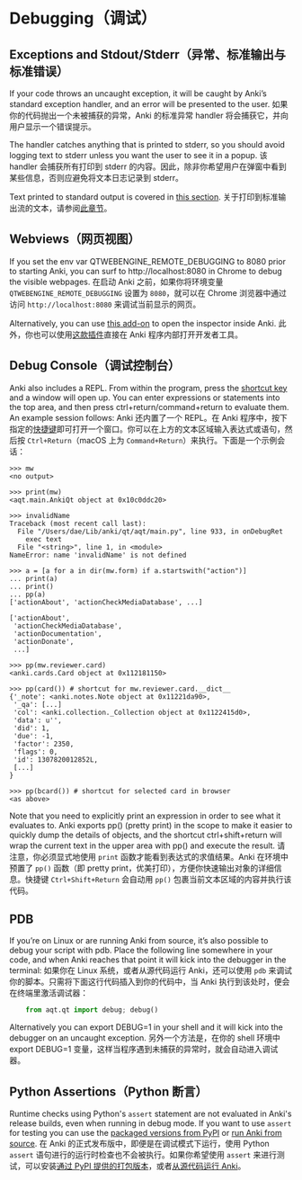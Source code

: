 # Debugging（调试）

## Exceptions and Stdout/Stderr（异常、标准输出与标准错误）

If your code throws an uncaught exception, it will be caught by Anki’s standard exception handler, and an error will be presented to the user.
如果你的代码抛出一个未被捕获的异常，Anki 的标准异常 handler 将会捕获它，并向用户显示一个错误提示。

The handler catches anything that is printed to stderr, so you should avoid logging text to stderr unless you want the user to see it in a popup.
该 handler 会捕获所有打印到 stderr 的内容。因此，除非你希望用户在弹窗中看到某些信息，否则应避免将文本日志记录到 stderr。

Text printed to standard output is covered in [this section](./console-output.md).
关于打印到标准输出流的文本，请参阅[此章节](./console-output.md)。

## Webviews（网页视图）

If you set the env var QTWEBENGINE_REMOTE_DEBUGGING to 8080 prior to starting Anki, you can surf to http://localhost:8080 in Chrome to debug the visible webpages.
在启动 Anki 之前，如果你将环境变量 `QTWEBENGINE_REMOTE_DEBUGGING` 设置为 `8080`，就可以在 Chrome 浏览器中通过访问 `http://localhost:8080` 来调试当前显示的网页。

Alternatively, you can use [this add-on](https://ankiweb.net/shared/info/31746032) to open the inspector inside Anki.
此外，你也可以使用[这款插件](https://ankiweb.net/shared/info/31746032)直接在 Anki 程序内部打开开发者工具。

## Debug Console（调试控制台）

Anki also includes a REPL. From within the program, press the [shortcut key](https://docs.ankiweb.net/misc.html#debug-console) and a window will open up. You can enter expressions or statements into the top area, and then press ctrl+return/command+return to evaluate them. An example session follows:
Anki 还内置了一个 REPL。在 Anki 程序中，按下指定的[快捷键](https://docs.ankiweb.net/misc.html#debug-console)即可打开一个窗口。你可以在上方的文本区域输入表达式或语句，然后按 `Ctrl+Return`（macOS 上为 `Command+Return`）来执行。下面是一个示例会话：

    >>> mw
    <no output>

    >>> print(mw)
    <aqt.main.AnkiQt object at 0x10c0ddc20>

    >>> invalidName
    Traceback (most recent call last):
      File "/Users/dae/Lib/anki/qt/aqt/main.py", line 933, in onDebugRet
        exec text
      File "<string>", line 1, in <module>
    NameError: name 'invalidName' is not defined

    >>> a = [a for a in dir(mw.form) if a.startswith("action")]
    ... print(a)
    ... print()
    ... pp(a)
    ['actionAbout', 'actionCheckMediaDatabase', ...]

    ['actionAbout',
     'actionCheckMediaDatabase',
     'actionDocumentation',
     'actionDonate',
     ...]

    >>> pp(mw.reviewer.card)
    <anki.cards.Card object at 0x112181150>

    >>> pp(card()) # shortcut for mw.reviewer.card.__dict__
    {'_note': <anki.notes.Note object at 0x11221da90>,
     '_qa': [...]
     'col': <anki.collection._Collection object at 0x1122415d0>,
     'data': u'',
     'did': 1,
     'due': -1,
     'factor': 2350,
     'flags': 0,
     'id': 1307820012852L,
     [...]
    }

    >>> pp(bcard()) # shortcut for selected card in browser
    <as above>

Note that you need to explicitly print an expression in order to see what it evaluates to. Anki exports pp() (pretty print) in the scope to make it easier to quickly dump the details of objects, and the shortcut
ctrl+shift+return will wrap the current text in the upper area with pp() and execute the result.
请注意，你必须显式地使用 `print` 函数才能看到表达式的求值结果。Anki 在环境中预置了 `pp()` 函数（即 pretty print，优美打印），方便你快速输出对象的详细信息。快捷键 `Ctrl+Shift+Return` 会自动用 `pp()` 包裹当前文本区域的内容并执行该代码。

## PDB

If you’re on Linux or are running Anki from source, it’s also possible to debug your script with pdb. Place the following line somewhere in your code, and when Anki reaches that point it will kick into the debugger in the terminal:
如果你在 Linux 系统，或者从源代码运行 Anki，还可以使用 `pdb` 来调试你的脚本。只需将下面这行代码插入到你的代码中，当 Anki 执行到该处时，便会在终端里激活调试器：

```python
    from aqt.qt import debug; debug()
```

Alternatively you can export DEBUG=1 in your shell and it will kick into the debugger on an uncaught exception.
另外一个方法是，在你的 shell 环境中 export DEBUG=1 变量，这样当程序遇到未捕获的异常时，就会自动进入调试器。

## Python Assertions（Python 断言）

Runtime checks using Python's `assert` statement are not evaluated in Anki's release builds, even when running in debug mode. If you want to use `assert` for testing you can use the [packaged versions from PyPI](https://betas.ankiweb.net/#via-pypipip) or [run Anki from source](https://github.com/ankitects/anki/blob/main/docs/development.md).
在 Anki 的正式发布版中，即便是在调试模式下运行，使用 Python `assert` 语句进行的运行时检查也不会被执行。如果你希望使用 `assert` 来进行测试，可以安装[通过 PyPI 提供的打包版本](https://betas.ankiweb.net/#via-pypipip)，或者[从源代码运行 Anki](https://github.com/ankitects/anki/blob/main/docs/development.md)。
